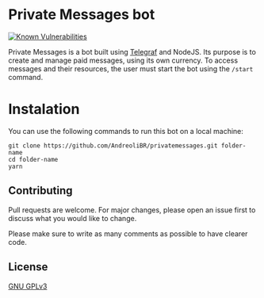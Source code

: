 # Private Messages bot
[![Known Vulnerabilities](https://snyk.io/test/github/AndreoliBR/privatemessages/badge.svg)](https://snyk.io/test/github/AndreoliBR/privatemessages)

Private Messages is a bot built using [Telegraf](https://github.com/telegraf/telegraf) and NodeJS. Its purpose is to create and manage paid messages, using its own currency. To access messages and their resources, the user must start the bot using the `/start` command.

# Instalation
You can use the following commands to run this bot on a local machine:
```
git clone https://github.com/AndreoliBR/privatemessages.git folder-name
cd folder-name
yarn
```

## Contributing
Pull requests are welcome. For major changes, please open an issue first to discuss what you would like to change.

Please make sure to write as many comments as possible to have clearer code.

## License
[GNU GPLv3](https://choosealicense.com/licenses/gpl-3.0/)
